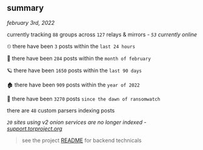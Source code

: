 
## summary
_february 3rd, 2022_

currently tracking `88` groups across `127` relays & mirrors - _`53` currently online_

⏲ there have been `3` posts within the `last 24 hours`

🦈 there have been `284` posts within the `month of february`

🪐 there have been `1650` posts within the `last 90 days`

🏚 there have been `909` posts within the `year of 2022`

🦕 there have been `3270` posts `since the dawn of ransomwatch`

there are `48` custom parsers indexing posts

_`20` sites using v2 onion services are no longer indexed - [support.torproject.org](https://support.torproject.org/onionservices/v2-deprecation/)_

> see the project [README](https://github.com/thetanz/ransomwatch#ransomwatch--) for backend technicals

